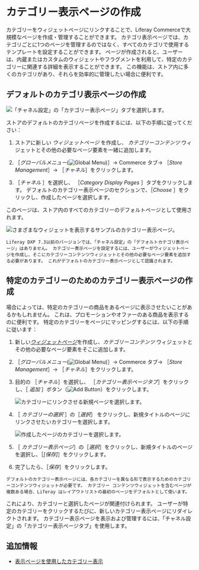 # カテゴリー表示ページの作成

カテゴリーをウィジェットページにリンクすることで、Liferay Commerceで大規模なページを作成・管理することができます。 カテゴリ表示ページでは、カテゴリごとに1つのページを管理するのではなく、すべてのカテゴリで使用するテンプレートを設定することができます。 ページが作成されると、ユーザーは、内蔵またはカスタムのウィジェットやフラグメントを利用して、特定のカテゴリーに関連する詳細を表示することができます。 この機能は、ストア内に多くのカテゴリがあり、それらを効率的に管理したい場合に便利です。

## デフォルトのカテゴリ表示ページの作成

![「チャネル設定」の「カテゴリー表示ページ」タブを選択します。](./creating-category-display-pages/1.png)

ストアのデフォルトのカテゴリページを作成するには、以下の手順に従ってください：

1. ストアに新しい _ウィジェットページ_ を作成し、 _カテゴリーコンテンツ_ ウィジェットとその他の必要なページ要素を一緒に追加します。

1. ［_グローバルメニュー_(![Global Menu](../images/icon-applications-menu.png))］&rarr; Commerce タブ&rarr; ［_Store Management_］&rarr; ［_チャネル_］をクリックします。

1. ［_チャネル_ ］を選択し、 ［_Category Display Pages_ ］タブをクリックします。 デフォルトのカテゴリー表示ページのセクションで、［_Choose_ ］をクリックし、作成したページを選択します。

このページは、ストア内のすべてのカテゴリーのデフォルトページとして使用されます。

![さまざまなウィジェットを表示するサンプルのカテゴリー表示ページ。](./creating-category-display-pages/2.png)

```{note}
Liferay DXP 7.3以前のバージョンでは、「チャネル設定」の「デフォルトカテゴリ表示ページ」はありません。 カテゴリー表示ページを設定するには、ユーザーがウィジェットページを作成し、そこにカテゴリーコンテンツウィジェットとその他の必要なページ要素を追加する必要があります。 これがデフォルトのカテゴリー表示ページとして認識されます。
```

## 特定のカテゴリーのためのカテゴリー表示ページの作成

場合によっては、特定のカテゴリーの商品をあるページに表示させたいことがあるかもしれません。 これは、プロモーションやオファーのある商品を表示するのに便利です。 特定のカテゴリーをページにマッピングするには、以下の手順に従います：

1. 新しい[_ウィジェットページ_](https://learn.liferay.com/dxp/latest/en/site-building/creating-pages/understanding-pages/understanding-pages.html#widget-pages)を作成し、_カテゴリーコンテンツ_ ウィジェットとその他の必要なページ要素をそこに追加します。

1. ［_グローバルメニュー_(![Global Menu](../images/icon-applications-menu.png))］&rarr; Commerce タブ&rarr; ［_Store Management_］&rarr; ［_チャネル_］をクリックします。

1. 目的の ［_チャネル_］を選択し、 ［_カテゴリー表示ページタブ_］をクリックし、［ _追加_ ］ボタン（![Add Button](../images/icon-add.png)）をクリックします。

   ![カテゴリーにリンクさせる新規ページを選択します。](./creating-category-display-pages/3.png)

1. ［ _カテゴリーの選択_ ］の［_選択_］ をクリックし、新規タイトルのページにリンクさせたいカテゴリーを選択します。

   ![作成したページのカテゴリーを選択します。](./creating-category-display-pages/4.png)

1. ［ _カテゴリー表示ページ_］の［_選択_］をクリックし、新規タイトルのページを選択し、［_[保存]_］をクリックします。

1. 完了したら、［_保存_］をクリックします。

```{note}
デフォルトのカテゴリー表示ページには、各カテゴリーを異なる形で表示するためのカテゴリーコンテンツウィジェットが必要です。 カテゴリー コンテンツウィジェットを含むページが複数ある場合、Liferay はレイアウトリストの最初のページをデフォルトとして使います。 
```

これにより、カテゴリーと選択したページが関連付けられます。 ユーザーが特定のカテゴリーをクリックするたびに、新しいカテゴリー表示ページにリダイレクトされます。 カテゴリー表示ページを表示および管理するには、「チャネル設定」の「カテゴリー表示ページタブ」を使用します。

## 追加情報

- [表示ページを使用したカテゴリー表示](https://learn.liferay.com/dxp/latest/en/site-building/displaying-content/using-display-page-templates/displaying-categories-using-display-pages.html)
